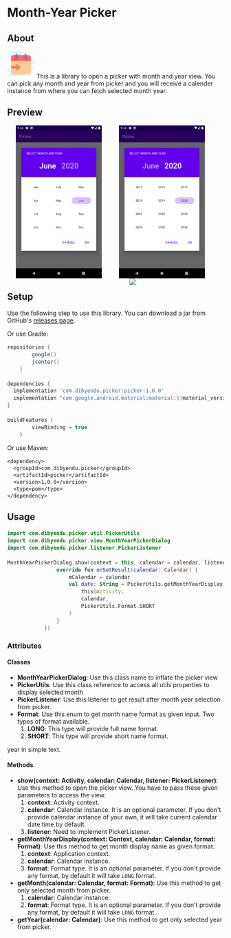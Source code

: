 # Month-Year Picker
## About
![icon](screen_shots/ic-month-year-picker.png)
This is a library to open a picker with month and year view. You can pick any month and year from 
picker and you will receive a calender instance from where you can fetch selected month year.

## Preview
<img src="screen_shots/month-view.png" width="200" align="left" hspace="20"/>
<img src="screen_shots/year-view.png" width="200" align="center" hspace="20"/>
<img src="screen_shots/month-year-picker.gif" width="200" align="right" hspace="20"/>

## Setup
Use the following step to use this library.
You can download a jar from GitHub's [releases page](https://github.com/Dibyendu91/MonthYearPicker/releases).

Or use Gradle:
```gradle
repositories {
        google()
        jcenter()
    }

dependencies {
  implementation 'com.dibyendu.picker:picker:1.0.0'
  implementation "com.google.android.material:material:${material_version}"
}

buildFeatures {
        viewBinding = true
    }
```
Or use Maven:
```maven
<dependency>
  <groupId>com.dibyendu.picker</groupId>
  <artifactId>picker</artifactId>
  <version>1.0.0</version>
  <type>pom</type>
</dependency>
```

## Usage

```kotlin
import com.dibyendu.picker.util.PickerUtils
import com.dibyendu.picker.view.MonthYearPickerDialog
import com.dibyendu.picker.listener.PickerListener

MonthYearPickerDialog.show(context = this, calendar = calendar, listener = object : PickerListener {
                override fun onSetResult(calendar: Calendar) {
                    mCalendar = calendar
                    val date: String = PickerUtils.getMonthYearDisplay(
                        this@Activity,
                        calendar,
                        PickerUtils.Format.SHORT
                    )
                }
            })
```
### Attributes
#### Classes
* **MonthYearPickerDialog**: Use this class name to inflate the picker view
* **PickerUtils**: Use this class reference to access all utils properties to display selected month 
* **PickerListener**: Use this listener to get result after month year selection from picker.
* **Format**: Use this enum to get month name format as given input. Two types of format available.
    1. **LONG**: This type will provide full name format.
    1. **SHORT**: This type will provide short name format.

year in simple text. 

#### Methods
* **show(context: Activity, calendar: Calendar, listener: PickerListener)**: Use this method to open 
the picker view. You have to pass these given parameters to access the view.
    1. **context**: Activity context. 
    1. **calendar**: Calendar instance. It is an optional parameter. If you don't provide calendar 
    instance of your own, it will take current calendar date time by default.
    1. **listener**: Need to implement PickerListener.
* **getMonthYearDisplay(context: Context, calendar: Calendar, format: Format)**: Use this method to
get month display name as given format.
    1. **context**: Application context.
    1. **calendar**: Calendar instance.
    1. **format**: Format type. It is an optional parameter. If you don't provide any format, by 
    default it will take `LONG` format.
* **getMonth(calendar: Calendar, format: Format)**: Use this method to get only selected month from 
picker. 
     1. **calendar**: Calendar instance.
     1. **format**: Format type. It is an optional parameter. If you don't provide any format, by 
     default it will take `LONG` format.
* **getYear(calendar: Calendar)**: Use this method to get only selected year from picker.